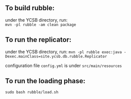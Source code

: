 ## To build rubble:
under the YCSB directory, run:  
```mvn -pl rubble -am clean package```

## To run the replicator:
under the YCSB directory, run: 
```mvn -pl rubble exec:java -Dexec.mainClass=site.ycsb.db.rubble.Replicator```

configuration file ```config.yml``` is under ```src/main/resources```

## To run the loading phase:
```sudo bash rubble/load.sh```